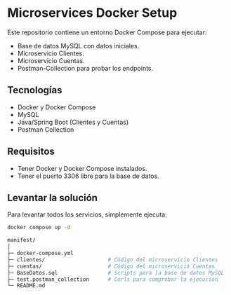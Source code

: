 # Microservices Docker Setup

Este repositorio contiene un entorno Docker Compose para ejecutar:

- Base de datos MySQL con datos iniciales.
- Microservicio Clientes.
- Microservicio Cuentas.
- Postman-Collection para probar los endpoints.

## Tecnologías

- Docker y Docker Compose
- MySQL
- Java/Spring Boot (Clientes y Cuentas)
- Postman Collection

## Requisitos

- Tener Docker y Docker Compose instalados.
- Tener el puerto 3306 libre para la base de datos.

## Levantar la solución

Para levantar todos los servicios, simplemente ejecuta:

```bash
docker compose up -d

manifest/
│
├─ docker-compose.yml
├─ clientes/         			# Código del microservicio Clientes
├─ cuentas/          			# Código del microservicio Cuentas
├─ BaseDatos.sql     			# Scripts para la base de datos MySQL
├─ test.postman_collection     	# Curls para comprobar la ejecucion
└─ README.md
